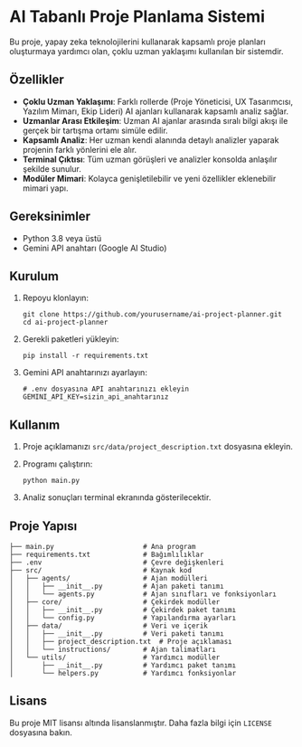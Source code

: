 # AI Tabanlı Proje Planlama Sistemi

Bu proje, yapay zeka teknolojilerini kullanarak kapsamlı proje planları oluşturmaya yardımcı olan, çoklu uzman yaklaşımı kullanılan bir sistemdir.

## Özellikler

- **Çoklu Uzman Yaklaşımı**: Farklı rollerde (Proje Yöneticisi, UX Tasarımcısı, Yazılım Mimarı, Ekip Lideri) AI ajanları kullanarak kapsamlı analiz sağlar.
- **Uzmanlar Arası Etkileşim**: Uzman AI ajanlar arasında sıralı bilgi akışı ile gerçek bir tartışma ortamı simüle edilir.
- **Kapsamlı Analiz**: Her uzman kendi alanında detaylı analizler yaparak projenin farklı yönlerini ele alır.
- **Terminal Çıktısı**: Tüm uzman görüşleri ve analizler konsolda anlaşılır şekilde sunulur.
- **Modüler Mimari**: Kolayca genişletilebilir ve yeni özellikler eklenebilir mimari yapı.

## Gereksinimler

- Python 3.8 veya üstü
- Gemini API anahtarı (Google AI Studio)

## Kurulum

1. Repoyu klonlayın:
   ```
   git clone https://github.com/yourusername/ai-project-planner.git
   cd ai-project-planner
   ```

2. Gerekli paketleri yükleyin:
   ```
   pip install -r requirements.txt
   ```

3. Gemini API anahtarınızı ayarlayın:
   ```
   # .env dosyasına API anahtarınızı ekleyin
   GEMINI_API_KEY=sizin_api_anahtarınız
   ```

## Kullanım

1. Proje açıklamanızı `src/data/project_description.txt` dosyasına ekleyin.

2. Programı çalıştırın:
   ```
   python main.py
   ```

3. Analiz sonuçları terminal ekranında gösterilecektir.

## Proje Yapısı

```
├── main.py                      # Ana program
├── requirements.txt             # Bağımlılıklar
├── .env                         # Çevre değişkenleri
├── src/                         # Kaynak kod
│   ├── agents/                  # Ajan modülleri
│   │   ├── __init__.py          # Ajan paketi tanımı
│   │   └── agents.py            # Ajan sınıfları ve fonksiyonları
│   ├── core/                    # Çekirdek modüller
│   │   ├── __init__.py          # Çekirdek paket tanımı
│   │   └── config.py            # Yapılandırma ayarları
│   ├── data/                    # Veri ve içerik
│   │   ├── __init__.py          # Veri paketi tanımı
│   │   ├── project_description.txt  # Proje açıklaması
│   │   └── instructions/        # Ajan talimatları
│   └── utils/                   # Yardımcı modüller
│       ├── __init__.py          # Yardımcı paket tanımı
│       └── helpers.py           # Yardımcı fonksiyonlar
```

## Lisans

Bu proje MIT lisansı altında lisanslanmıştır. Daha fazla bilgi için `LICENSE` dosyasına bakın. 